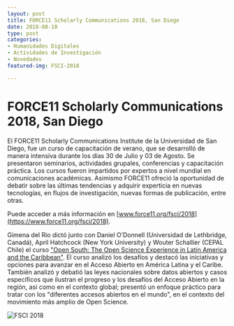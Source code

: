 ```yaml
---
layout: post
title: FORCE11 Scholarly Communications 2018, San Diego
date: 2018-08-10
type: post
categories:
- Humanidades Digitales
- Actividades de Investigación
- Novedades
featured-img: FSCI-2018	

---
```


# FORCE11 Scholarly Communications 2018, San Diego

El FORCE11 Scholarly Communications Institute de la Universidad de San Diego, fue un curso de capacitación de verano, que se desarrolló de manera intensiva durante los días 30 de Julio y 03 de Agosto. Se presentaron seminarios, actividades grupales, conferencias y capacitación práctica. Los cursos fueron impartidos por expertos a nivel mundial en comunicaciones académicas. Asimismo FORCE11 ofreció la oportunidad de debatir sobre las últimas tendencias y adquirir experticia en nuevas tecnologías, en flujos de investigación, nuevas formas de publicación, entre otras.

Puede acceder a más información en [www.force11.org/fsci/2018](https://www.force11.org/fsci/2018).

Gimena del Rio dictó junto con Daniel O’Donnell (Universidad de Lethbridge, Canadá), April Hatchcock (New York University) y Wouter Schallier (CEPAL Chile) el curso ["Open South: The Open Science Experience in Latin America and the Caribbean"](https://www.force11.org/fsci/2018/course-abstracts#MTWT2). El curso analizó los desafíos y destacó las iniciativas y opciones para avanzar en el Acceso Abierto en América Latina y el Caribe. También analizó y debatió las leyes nacionales sobre datos abiertos y casos específicos que ilustran el progreso y los desafíos del Acceso Abierto en la región, así como en el contexto global; presentó un enfoque práctico para tratar con los "diferentes accesos abiertos en el mundo", en el contexto del movimiento más amplio de Open Science.

![FSCI 2018](/assets/img/posts/FSCI2018-Group-Photo.jpg)